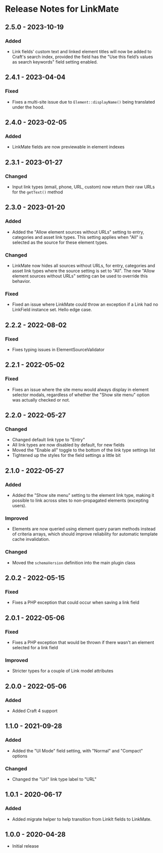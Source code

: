 # Release Notes for LinkMate

## 2.5.0 - 2023-10-19
### Added  
- Link fields' custom text and linked element titles will now be added to Craft's search index, provided the field has the "Use this field’s values as search keywords" field setting enabled.  

## 2.4.1 - 2023-04-04
### Fixed  
- Fixes a multi-site issue due to `Element::displayName()` being translated under the hood.  

## 2.4.0 - 2023-02-05
### Added
- LinkMate fields are now previewable in element indexes  

## 2.3.1 - 2023-01-27
### Changed
- Input link types (email, phone, URL, custom) now return their raw URLs for the `getText()` method  

## 2.3.0 - 2023-01-20
### Added
- Added the "Allow element sources without URLs" setting to entry, categories and asset link types. This setting applies when "All" is selected as the source for these element types.  
### Changed
- LinkMate now hides all sources without URLs, for entry, categories and asset link types where the source setting is set to "All". The new "Allow element sources without URLs" setting can be used to override this behavior.  
### Fixed
- Fixed an issue where LinkMate could throw an exception if a Link had no LinkField instance set. Hello edge case.

## 2.2.2 - 2022-08-02
### Fixed
- Fixes typing issues in ElementSourceValidator

## 2.2.1 - 2022-05-02
### Fixed
- Fixes an issue where the site menu would always display in element selector modals, regardless of whether the "Show site menu" option was actually checked or not.  

## 2.2.0 - 2022-05-27
### Changed  
- Changed default link type to "Entry"
- All link types are now disabled by default, for new fields
- Moved the "Enable all" toggle to the bottom of the link type settings list  
- Tightened up the styles for the field settings a little bit  

## 2.1.0 - 2022-05-27  
### Added
- Added the "Show site menu" setting to the element link type, making it possible to link across sites to non-propagated elements (excepting users).  

### Improved
- Elements are now queried using element query param methods instead of criteria arrays, which should improve reliability for automatic template cache invalidation.  

### Changed
- Moved the `schemaVersion` definition into the main plugin class  

## 2.0.2 - 2022-05-15
### Fixed
- Fixes a PHP exception that could occur when saving a link field

## 2.0.1 - 2022-05-06

### Fixed
- Fixes a PHP exception that would be thrown if there wasn't an element selected for a link field  

### Improved
- Stricter types for a couple of Link model attributes  

## 2.0.0 - 2022-05-06

### Added  
- Added Craft 4 support

## 1.1.0 - 2021-09-28

### Added  
- Added the "UI Mode" field setting, with "Normal" and "Compact" options  

### Changed
- Changed the "Url" link type label to "URL"

## 1.0.1 - 2020-06-17

### Added
- Added migrate helper to help transition from LinkIt fields to LinkMate.


## 1.0.0 - 2020-04-28
- Initial release
